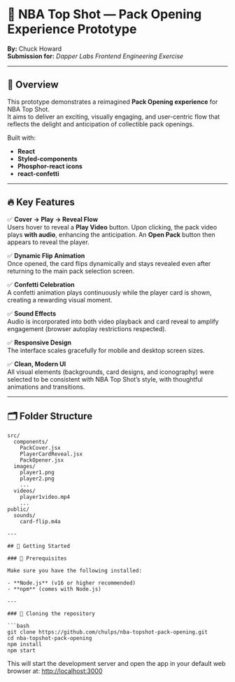 # 🏀 NBA Top Shot — Pack Opening Experience Prototype

**By:** Chuck Howard  
**Submission for:** *Dapper Labs Frontend Engineering Exercise*

---

## 🎯 Overview

This prototype demonstrates a reimagined **Pack Opening experience** for NBA Top Shot.  
It aims to deliver an exciting, visually engaging, and user-centric flow that reflects the delight and anticipation of collectible pack openings.

Built with:

- **React**
- **Styled-components**
- **Phosphor-react icons**
- **react-confetti**

---

## 🔥 Key Features

✅ **Cover → Play → Reveal Flow**  
Users hover to reveal a **Play Video** button. Upon clicking, the pack video plays **with audio**, enhancing the anticipation. An **Open Pack** button then appears to reveal the player.

✅ **Dynamic Flip Animation**  
Once opened, the card flips dynamically and stays revealed even after returning to the main pack selection screen.

✅ **Confetti Celebration**  
A confetti animation plays continuously while the player card is shown, creating a rewarding visual moment.

✅ **Sound Effects**  
Audio is incorporated into both video playback and card reveal to amplify engagement (browser autoplay restrictions respected).

✅ **Responsive Design**  
The interface scales gracefully for mobile and desktop screen sizes.

✅ **Clean, Modern UI**  
All visual elements (backgrounds, card designs, and iconography) were selected to be consistent with NBA Top Shot’s style, with thoughtful animations and transitions.

---

## 🗂 Folder Structure

```plaintext
src/
  components/
    PackCover.jsx
    PlayerCardReveal.jsx
    PackOpener.jsx
  images/
    player1.png
    player2.png
    ...
  videos/
    player1video.mp4
    ...
public/
  sounds/
    card-flip.m4a

---

## 🚀 Getting Started

### 📝 Prerequisites

Make sure you have the following installed:

- **Node.js** (v16 or higher recommended)
- **npm** (comes with Node.js)

---

### 🔄 Cloning the repository

```bash
git clone https://github.com/chulps/nba-topshot-pack-opening.git
cd nba-topshot-pack-opening
npm install
npm start
```

This will start the development server and open the app in your default web browser at:
[http://localhost:3000](http://localhost:3000)
